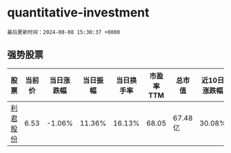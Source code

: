 # quantitative-investment

`最后更新时间：2024-08-08 15:30:37 +0800`

## 强势股票

|股票|当前价|当日涨跌幅|当日振幅|当日换手率|市盈率TTM|总市值|近10日涨跌幅|
|----|----|----|----|----|----|----|----|
|[利君股份](https://xueqiu.com/S/SZ002651)|6.53|-1.06%|11.36%|16.13%|68.05|67.48亿|30.08%|

